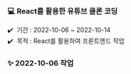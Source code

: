 ### 💻 React를 활용한 유튜브 클론 코딩
✔️ &nbsp;기간 : 2022-10-06 ~ 2022-10-14 \
✔️ &nbsp;목적 : React를 활용하여 프론트엔드 작업 



### ✨ 2022-10-06 작업
